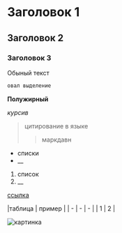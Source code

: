 # Заголовок 1
## Заголовок 2
### Заголовок 3

Обыный текст
```sh
овал выделение
```

**Полужирный**

*курсив*

>цитирование в языке
>>маркдавн

* списки
* __

1. список
2. __

[ссылка](https://dillinger.io/ "всплывающая подсказка")

|таблица | пример |
| - | - | - |
| 1 | 2 |

![картинка](путь)
